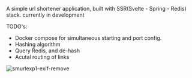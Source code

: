 A simple url shortener application, built with SSR(Svelte - Spring - Redis) stack.
currently in development

TODO's: 
- Docker compose for simultaneous starting and port config. 
- Hashing algorithm 
- Query Redis, and de-hash
- Acutal routing of links



![smurlexp1-exif-remove](https://user-images.githubusercontent.com/56271907/165938864-295c8173-3452-4fa7-95e9-16a966d85870.png)
